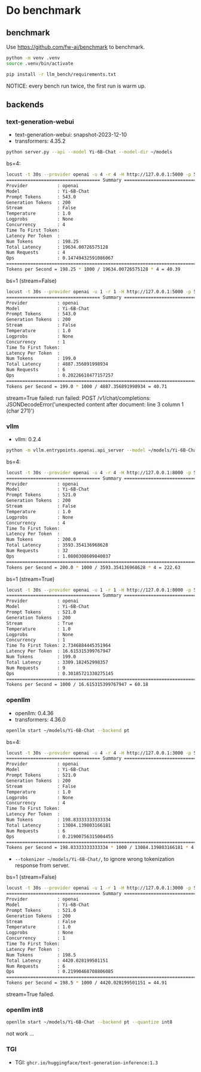 # Do benchmark

## benchmark

Use <https://github.com/fw-ai/benchmark> to benchmark.

```bash
python -m venv .venv
source .venv/bin/activate

pip install -r llm_bench/requirements.txt
```

NOTICE: every bench run twice, the first run is warm up.

## backends

### text-generation-webui

- text-generation-webui: snapshot-2023-12-10
- transformers: 4.35.2

```bash
python server.py --api --model Yi-6B-Chat --model-dir ~/models
```

bs=4:

```bash
locust -t 30s --provider openai -u 4 -r 4 -H http://127.0.0.1:5000 -p 512 -o 200 --prompt-randomize --api-key EMPTY --model=Yi-6B-Chat --chat
=================================== Summary ====================================
Provider           : openai
Model              : Yi-6B-Chat
Prompt Tokens      : 543.0
Generation Tokens  : 200
Stream             : False
Temperature        : 1.0
Logprobs           : None
Concurrency        : 4
Time To First Token:
Latency Per Token  :
Num Tokens         : 198.25
Total Latency      : 19634.00726575128
Num Requests       : 4
Qps                : 0.14749432591086067
================================================================================
Tokens per Second = 198.25 * 1000 / 19634.00726575128 * 4 = 40.39
```

bs=1 (stream=False)

```bash
locust -t 30s --provider openai -u 1 -r 1 -H http://127.0.0.1:5000 -p 512 -o 200 --prompt-randomize --api-key EMPTY --model=Yi-6B-Chat --chat
=================================== Summary ====================================
Provider           : openai
Model              : Yi-6B-Chat
Prompt Tokens      : 543.0
Generation Tokens  : 200
Stream             : False
Temperature        : 1.0
Logprobs           : None
Concurrency        : 1
Time To First Token:
Latency Per Token  :
Num Tokens         : 199.0
Total Latency      : 4887.356891998934
Num Requests       : 6
Qps                : 0.20226618477157257
================================================================================
Tokens per Second = 199.0 * 1000 / 4887.356891998934 = 40.71
```

stream=True failed: run failed:  POST /v1/chat/completions: JSONDecodeError('unexpected content after document: line 3 column 1 (char 271)')


### vllm

- vllm: 0.2.4

```bash
python -m vllm.entrypoints.openai.api_server --model ~/models/Yi-6B-Chat --served-model-name Yi-6B-Chat --port 8000
```

bs=4:

```bash
locust -t 30s --provider openai -u 4 -r 4 -H http://127.0.0.1:8000 -p 512 -o 200 --prompt-randomize --api-key EMPTY --model=Yi-6B-Chat --chat
=================================== Summary ====================================
Provider           : openai
Model              : Yi-6B-Chat
Prompt Tokens      : 521.0
Generation Tokens  : 200
Stream             : False
Temperature        : 1.0
Logprobs           : None
Concurrency        : 4
Time To First Token:
Latency Per Token  :
Num Tokens         : 200.0
Total Latency      : 3593.354136968628
Num Requests       : 32
Qps                : 1.0800308609840037
================================================================================
Tokens per Second = 200.0 * 1000 / 3593.354136968628 * 4 = 222.63
```

bs=1 (stream=True)

```bash
locust -t 30s --provider openai -u 1 -r 1 -H http://127.0.0.1:8000 -p 512 -o 200 --prompt-randomize --api-key EMPTY --model=Yi-6B-Chat --chat --stream
=================================== Summary ====================================
Provider           : openai
Model              : Yi-6B-Chat
Prompt Tokens      : 521.0
Generation Tokens  : 200
Stream             : True
Temperature        : 1.0
Logprobs           : None
Concurrency        : 1
Time To First Token: 2.7346884445351964
Latency Per Token  : 16.615315399767947
Num Tokens         : 199.0
Total Latency      : 3309.182452998357
Num Requests       : 9
Qps                : 0.30185721330275145
================================================================================
Tokens per Second = 1000 / 16.615315399767947 = 60.18
```

### openllm

- openllm: 0.4.36
- transformers: 4.36.0

```bash
openllm start ~/models/Yi-6B-Chat --backend pt
```

bs=4:

```bash
locust -t 30s --provider openai -u 4 -r 4 -H http://127.0.0.1:3000 -p 512 -o 200 --prompt-randomize --api-key EMPTY --model=Yi-6B-Chat --chat --tokenizer ~/models/Yi-6B-Chat/
=================================== Summary ====================================
Provider           : openai
Model              : Yi-6B-Chat
Prompt Tokens      : 521.0
Generation Tokens  : 200
Stream             : False
Temperature        : 1.0
Logprobs           : None
Concurrency        : 4
Time To First Token:
Latency Per Token  :
Num Tokens         : 198.83333333333334
Total Latency      : 13084.139803166181
Num Requests       : 6
Qps                : 0.21900756315004455
================================================================================
Tokens per Second = 198.83333333333334 * 1000 / 13084.139803166181 * 4 = 60.79
```

- `--tokenizer ~/models/Yi-6B-Chat/`, to ignore wrong tokenization response from server.

bs=1 (stream=False)

```bash
locust -t 30s --provider openai -u 1 -r 1 -H http://127.0.0.1:3000 -p 512 -o 200 --prompt-randomize --api-key EMPTY --model=Yi-6B-Chat --chat --tokenizer ~/models/Yi-6B-Chat/
=================================== Summary ====================================
Provider           : openai
Model              : Yi-6B-Chat
Prompt Tokens      : 521.0
Generation Tokens  : 200
Stream             : False
Temperature        : 1.0
Logprobs           : None
Concurrency        : 1
Time To First Token:
Latency Per Token  :
Num Tokens         : 198.5
Total Latency      : 4420.028199501151
Num Requests       : 6
Qps                : 0.21990468708806085
================================================================================
Tokens per Second = 198.5 * 1000 / 4420.028199501151 = 44.91
```

stream=True failed.

### openllm int8

```bash
openllm start ~/models/Yi-6B-Chat --backend pt --quantize int8
```

not work ...

### TGI

- TGI: `ghcr.io/huggingface/text-generation-inference:1.3`
